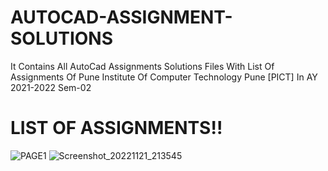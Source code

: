 # AUTOCAD-ASSIGNMENT-SOLUTIONS
It Contains All AutoCad Assignments Solutions 
Files With List Of Assignments Of 
Pune Institute Of Computer Technology Pune [PICT] 
In AY 2021-2022 Sem-02

# LIST OF ASSIGNMENTS!!
![PAGE1](https://user-images.githubusercontent.com/115220300/203105816-b2b90b45-55ab-4652-acdb-bb1a85849a18.png)
![Screenshot_20221121_213545](https://user-images.githubusercontent.com/115220300/203105820-a0aa2769-4c20-48d7-9364-ad2b9d62ad64.png)




